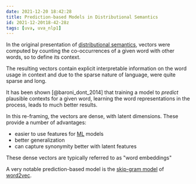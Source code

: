 ```yaml
---
date: 2021-12-20 18:42:28
title: Prediction-based Models in Distributional Semantics
id: 2021-12-20t18-42-28z
tags: [uva, uva_nlp1]
---
```


In the original presentation of
[distributional semantics](./2021-12-19t16-47-22z.md), vectors were computed by
counting the co-occurrences of a given word with other words, so to define its
context.

The resulting vectors contain explicit interpretable information on the word
usage in context and due to the sparse nature of language, were quite sparse and
long.

It has been shown [@baroni_dont_2014] that training a model to
_predict_ plausible contexts for a given word, learning the word representations
in the process, leads to much better results.

In this re-framing, the vectors are dense, with latent dimensions. These provide
a number of advantages:

- easier to use features for [ML](./2021-09-09t10-48-40z.md) models
- better generalization
- can capture synonymity better with latent features

These dense vectors are typically referred to as "word embeddings"

A very notable prediction-based model is the
[skip-gram model](./2021-12-19t17-34-57z.md) of
[word2vec](https://en.wikipedia.org/wiki/Word2vec).
